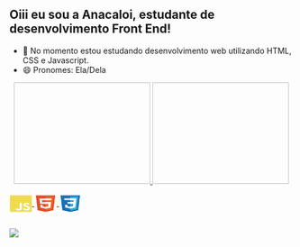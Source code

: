 ## Oiii eu sou a Anacaloi, estudante de desenvolvimento Front End!


- 🌱 No momento estou estudando desenvolvimento web utilizando HTML, CSS e Javascript.
- 😄 Pronomes: Ela/Dela

<div align="center">
  <a href="https://github.com/Anacaloi">
  <img height="180em"  width="48% src="https://github-readme-stats.vercel.app/api?username=anacaloi&show_icons=true&theme=dracula&include_all_commits=true&count_private=true"/>
  <img height="180em"  width="48% src="https://github-readme-stats.vercel.app/api/top-langs/?username=anacaloi&layout=compact&langs_count=7&theme=dracula"/>
</div>
<div style="display: inline_block"><br>
  <img align="center" alt="Ana-Js" height="30" width="40" src="https://raw.githubusercontent.com/devicons/devicon/master/icons/javascript/javascript-plain.svg">
  <img align="center" alt="Ana-HTML" height="30" width="40" src="https://raw.githubusercontent.com/devicons/devicon/master/icons/html5/html5-original.svg">
  <img align="center" alt="Ana-CSS" height="30" width="40" src="https://raw.githubusercontent.com/devicons/devicon/master/icons/css3/css3-original.svg">
</div>
  
  ##
 
<div> 
 
  <a href="https://www.linkedin.com/in/ana-claudia-caloi-zanon-6657b177/" target="_blank"><img src="https://img.shields.io/badge/-LinkedIn-%230077B5?style=for-the-badge&logo=linkedin&logoColor=white" target="_blank"></a> 
 
</div>
